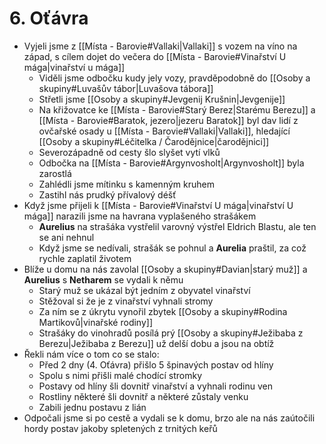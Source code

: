 # 6. Oťávra
- Vyjeli jsme z [[Místa - Barovie#Vallaki|Vallaki]] s vozem na víno na západ, s cílem dojet do večera do [[Místa - Barovie#Vinařství U mága|vinařství u mága]]
	- Viděli jsme odbočku kudy jely vozy, pravděpodobně do [[Osoby a skupiny#Luvašův tábor|Luvašova tábora]]
	- Střetli jsme [[Osoby a skupiny#Jevgenij Krušnin|Jevgenije]]
	- Na křižovatce ke [[Místa - Barovie#Starý Berez|Starému Berezu]] a [[Místa - Barovie#Baratok, jezero|jezeru Baratok]] byl dav lidí z ovčařské osady u [[Místa - Barovie#Vallaki|Vallaki]], hledající [[Osoby a skupiny#Léčitelka / Čarodějnice|čarodějnici]]
	- Severozápadně od cesty šlo slyšet vytí vlků
	- Odbočka na [[Místa - Barovie#Argynvosholt|Argynvosholt]] byla zarostlá
	- Zahlédli jsme mítinku s kamenným kruhem
	- Zastihl nás prudký přívalový déšť
- Když jsme přijeli k [[Místa - Barovie#Vinařství U mága|vinařství U mága]] narazili jsme na havrana vyplašeného strašákem
	- **Aurelius** na strašáka vystřelil varovný výstřel Eldrich Blastu, ale ten se ani nehnul
	- Když jsme se nedívali, strašák se pohnul a **Aurelia** praštil, za což rychle zaplatil životem
- Blíže u domu na nás zavolal [[Osoby a skupiny#Davian|starý muž]] a **Aurelius** s **Netharem** se vydali k němu
	- Starý muž se ukázal být jedním z obyvatel vinařství
	- Stěžoval si že je z vinařství vyhnali stromy
	- Za ním se z úkrytu vynořil zbytek [[Osoby a skupiny#Rodina Martikovů|vinařské rodiny]]
	- Strašáky do vinohradů posílá prý [[Osoby a skupiny#Ježibaba z Berezu|Ježibaba z Berezu]] už delší dobu a jsou na obtíž
- Řekli nám více o tom co se stalo:
	- Před 2 dny (4. Oťávra) přišlo 5 špinavých postav od hlíny
	- Spolu s nimi přišli malé chodící stromky
	- Postavy od hlíny šli dovnitř vinařství a vyhnali rodinu ven
	- Rostliny některé šli dovnitř a některé zůstaly venku
	- Zabili jednu postavu z lián
- Odpočali jsme si po cestě a vydali se k domu, brzo ale na nás zaútočili hordy postav jakoby spletených z trnitých keřů